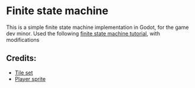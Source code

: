 ﻿# Finite state machine
This is a simple finite state machine implementation in Godot, for the game dev minor.
Used the following [finite state machine tutorial](https://www.gdquest.com/tutorial/godot/design-patterns/finite-state-machine/), with modifications

## Credits:
* [Tile set](https://kenney.nl/assets/pixel-platformer)
* [Player sprite](https://kenney.nl/assets/platformer-characters)